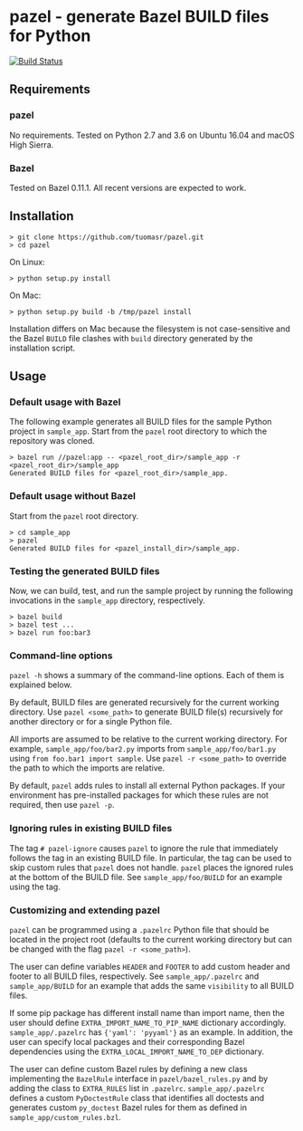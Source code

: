 # pazel - generate Bazel BUILD files for Python

[![Build Status](https://travis-ci.org/tuomasr/pazel.svg?branch=master)](https://travis-ci.org/tuomasr/pazel)

## Requirements

### pazel
No requirements. Tested on Python 2.7 and 3.6 on Ubuntu 16.04 and macOS High Sierra.

### Bazel
Tested on Bazel 0.11.1. All recent versions are expected to work.

## Installation

```
> git clone https://github.com/tuomasr/pazel.git
> cd pazel
```

On Linux:
```
> python setup.py install
```

On Mac:
```
> python setup.py build -b /tmp/pazel install
```

Installation differs on Mac because the filesystem is not case-sensitive and the Bazel `BUILD` file
clashes with `build` directory generated by the installation script.

## Usage

### Default usage with Bazel

The following example generates all BUILD files for the sample Python project in `sample_app`.
Start from the `pazel` root directory to which the repository was cloned.

```
> bazel run //pazel:app -- <pazel_root_dir>/sample_app -r <pazel_root_dir>/sample_app
Generated BUILD files for <pazel_root_dir>/sample_app.
```

### Default usage without Bazel

Start from the `pazel` root directory.

```
> cd sample_app
> pazel
Generated BUILD files for <pazel_install_dir>/sample_app.
```

### Testing the generated BUILD files

Now, we can build, test, and run the sample project by running the following invocations in the
`sample_app` directory, respectively.

```
> bazel build
> bazel test ...
> bazel run foo:bar3
```

### Command-line options

`pazel -h` shows a summary of the command-line options. Each of them is explained below.

By default, BUILD files are generated recursively for the current working directory.
Use `pazel <some_path>` to generate BUILD file(s) recursively for another directory
or for a single Python file.

All imports are assumed to be relative to the current working directory. For example,
`sample_app/foo/bar2.py` imports from `sample_app/foo/bar1.py` using `from foo.bar1 import sample`.
Use `pazel -r <some_path>` to override the path to which the imports are relative.

By default, `pazel` adds rules to install all external Python packages. If your environment has
pre-installed packages for which these rules are not required, then use `pazel -p`.


### Ignoring rules in existing BUILD files

The tag `# pazel-ignore` causes `pazel` to ignore the rule that immediately follows the tag in an
existing BUILD file. In particular, the tag can be used to skip custom rules that `pazel` does not 
handle. `pazel` places the ignored rules at the bottom of the BUILD file. See `sample_app/foo/BUILD`
for an example using the tag.


### Customizing and extending pazel

`pazel` can be programmed using a `.pazelrc` Python file that should be located in the project root
(defaults to the current working directory but can be changed with the flag `pazel -r <some_path>`).

The user can define variables `HEADER` and `FOOTER` to add custom header and footer to
all BUILD files, respectively. See `sample_app/.pazelrc` and `sample_app/BUILD` for an example that
adds the same `visibility` to all BUILD files.

If some pip package has different install name than import name, then the user
should define `EXTRA_IMPORT_NAME_TO_PIP_NAME` dictionary accordingly. `sample_app/.pazelrc` has
`{'yaml': 'pyyaml'}` as an example. In addition, the user can specify local packages and their
corresponding Bazel dependencies using the `EXTRA_LOCAL_IMPORT_NAME_TO_DEP` dictionary.

The user can define custom Bazel rules by defining a new class implementing the `BazelRule`
interface in `pazel/bazel_rules.py` and by adding the class to `EXTRA_RULES` list in `.pazelrc`.
`sample_app/.pazelrc` defines a custom `PyDoctestRule` class that identifies all doctests and
generates custom `py_doctest` Bazel rules for them as defined in `sample_app/custom_rules.bzl`.
